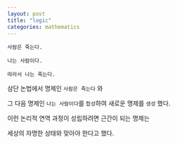 ```yaml
---
layout: post
title: "logic"
categories: mathematics
---
```


```
사람은 죽는다.

나는 사람이다.

따라서 나는 죽는다.
```

삼단 논법에서 명제인 `사람은 죽는다` 와

그 다음 명제인 `나는 사람이다`를 `합성`하여 새로운 명제를 `생성` 했다.

이런 논리적 연역 과정이 성립하려면 근간이 되는 명제는 

세상의 자명한 상태와 맞아야 한다고 했다.


































